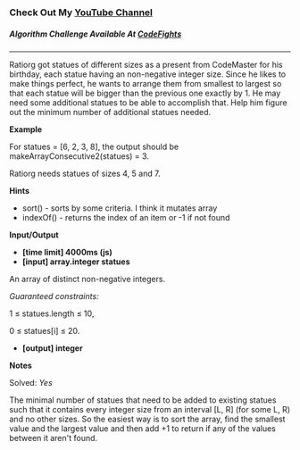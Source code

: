 ### Check Out My [YouTube Channel](https://www.YouTube.com/CodingTutorials360)

##### Algorithm Challenge Available At [CodeFights](https://codefights.com/arcade/intro/level-2/bq2XnSr5kbHqpHGJC)
---

Ratiorg got statues of different sizes as a present from CodeMaster for his birthday, each statue having an non-negative integer size. Since he likes to make things perfect, he wants to arrange them from smallest to largest so that each statue will be bigger than the previous one exactly by 1. He may need some additional statues to be able to accomplish that. Help him figure out the minimum number of additional statues needed.

**Example**

For statues = [6, 2, 3, 8], the output should be
makeArrayConsecutive2(statues) = 3.

Ratiorg needs statues of sizes 4, 5 and 7.

**Hints**
-   sort() - sorts by some criteria. I think it mutates array
-   indexOf() - returns the index of an item or -1 if not found

**Input/Output**

- **[time limit] 4000ms (js)**
- **[input] array.integer statues**

An array of distinct non-negative integers.

*Guaranteed constraints:*

1 ≤ statues.length ≤ 10,

0 ≤ statues[i] ≤ 20.

- **[output] integer**

**Notes**

Solved: *Yes*

The minimal number of statues that need to be added to existing statues such that it contains every integer size from an interval [L, R] (for some L, R) and no other sizes. So the easiest way is to sort the array, find the smallest value and the largest value and then add +1 to return if any of the values between it aren't found.